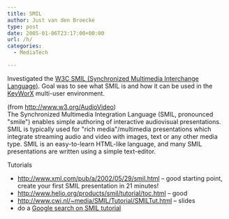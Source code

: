 ```yaml
---
title: SMIL
author: Just van den Broecke
type: post
date: 2005-01-06T23:17:00+00:00
url: /h/
categories:
  - MediaTech

---
```

Investigated the [W3C SMIL (Synchronized Multimedia Interchange Language)][1]. Goal was to see what SMIL is and how it can be used in the [KeyWorX][2] multi-user environment.  

(from <http://www.w3.org/AudioVideo>)  
The Synchronized Multimedia Integration Language (SMIL, pronounced "smile") enables simple authoring of interactive audiovisual presentations. SMIL is typically used for "rich media"/multimedia presentations which integrate streaming audio and video with images, text or any other media type. SMIL is an easy-to-learn HTML-like language, and many SMIL presentations are written using a simple text-editor.

Tutorials
* <http://www.xml.com/pub/a/2002/05/29/smil.html> &#8211; good starting point, create your first SMIL presentation in 21 minutes!
* <http://www.helio.org/products/smil/tutorial/toc.html> &#8211; good
* <http://www.cwi.nl/~media/SMIL/Tutorial/SMILTut.html> &#8211; slides
* do a [Google search on SMIL tutorial][3]

 [1]: https://www.w3.org/AudioVideo
 [2]: https://www.keyworx.org
 [3]: https://www.google.com/search?q=SMIL+Tutorial
